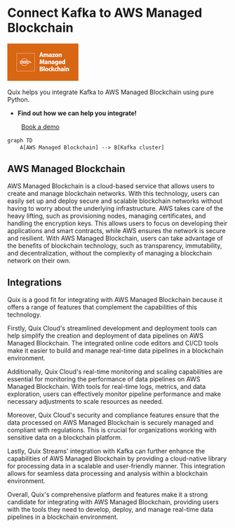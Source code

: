 # Connect Kafka to AWS Managed Blockchain

![](./images/logo_1.jpg)

Quix helps you integrate Kafka to AWS Managed Blockchain using pure Python.

<div class="grid cards blog-grid-card" markdown>

- __Find out how we can help you integrate!__

    <a class="md-button md-button--primary" href="https://share.hsforms.com/1iW0TmZzKQMChk0lxd_tGiw4yjw2?__hstc=175542013.2303933fbd746c0ac86d9ccbe9bc9100.1728383268831.1729603416735.1729620918855.31&__hssc=175542013.1.1729620918855&__hsfp=2132701734" target="_blank" style="margin:.5rem;">Book a demo</a>

</div>

```mermaid
graph TD
    A[AWS Managed Blockchain] --> B[Kafka cluster]
```

## AWS Managed Blockchain

AWS Managed Blockchain is a cloud-based service that allows users to create and manage blockchain networks. With this technology, users can easily set up and deploy secure and scalable blockchain networks without having to worry about the underlying infrastructure. AWS takes care of the heavy lifting, such as provisioning nodes, managing certificates, and handling the encryption keys. This allows users to focus on developing their applications and smart contracts, while AWS ensures the network is secure and resilient. With AWS Managed Blockchain, users can take advantage of the benefits of blockchain technology, such as transparency, immutability, and decentralization, without the complexity of managing a blockchain network on their own.

## Integrations

Quix is a good fit for integrating with AWS Managed Blockchain because it offers a range of features that complement the capabilities of this technology. 

Firstly, Quix Cloud's streamlined development and deployment tools can help simplify the creation and deployment of data pipelines on AWS Managed Blockchain. The integrated online code editors and CI/CD tools make it easier to build and manage real-time data pipelines in a blockchain environment.

Additionally, Quix Cloud's real-time monitoring and scaling capabilities are essential for monitoring the performance of data pipelines on AWS Managed Blockchain. With tools for real-time logs, metrics, and data exploration, users can effectively monitor pipeline performance and make necessary adjustments to scale resources as needed.

Moreover, Quix Cloud's security and compliance features ensure that the data processed on AWS Managed Blockchain is securely managed and compliant with regulations. This is crucial for organizations working with sensitive data on a blockchain platform.

Lastly, Quix Streams' integration with Kafka can further enhance the capabilities of AWS Managed Blockchain by providing a cloud-native library for processing data in a scalable and user-friendly manner. This integration allows for seamless data processing and analysis within a blockchain environment.

Overall, Quix's comprehensive platform and features make it a strong candidate for integrating with AWS Managed Blockchain, providing users with the tools they need to develop, deploy, and manage real-time data pipelines in a blockchain environment.

